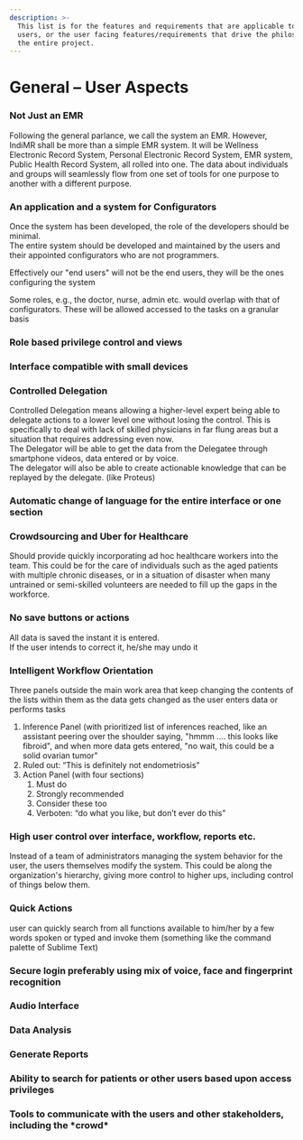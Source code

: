 ```yaml
---
description: >-
  This list is for the features and requirements that are applicable to all
  users, or the user facing features/requirements that drive the philosophy of
  the entire project.
---
```


# General – User Aspects

### Not Just an EMR

Following the general parlance, we call the system an EMR. However, IndiMR shall be more than a simple EMR system. It will be Wellness Electronic Record System, Personal Electronic Record System, EMR system, Public Health Record System, all rolled into one. The data about individuals and groups will seamlessly flow from one set of tools for one purpose to another with a different purpose.

### An application and a system for Configurators

Once the system has been developed, the role of the developers should be minimal.  
 The entire system should be developed and maintained by the users and their appointed configurators who are not programmers.

Effectively our "end users" will not be the end users, they will be the ones configuring the system

Some roles, e.g., the doctor, nurse, admin etc. would overlap with that of configurators. These will be allowed accessed to the tasks on a granular basis

### Role based privilege control and views

### Interface compatible with small devices

### Controlled Delegation

Controlled Delegation means allowing a higher-level expert being able to delegate actions to a lower level one without losing the control. This is specifically to deal with lack of skilled physicians in far flung areas but a situation that requires addressing even now.  
 The Delegator will be able to get the data from the Delegatee through smartphone videos, data entered or by voice.  
 The delegator will also be able to create actionable knowledge that can be replayed by the delegate. \(like Proteus\)

### Automatic change of language for the entire interface or one section

### Crowdsourcing and Uber for Healthcare

Should provide quickly incorporating ad hoc healthcare workers into the team. This could be for the care of individuals such as the aged patients with multiple chronic diseases, or in a situation of disaster when many untrained or semi-skilled volunteers are needed to fill up the gaps in the workforce.

### No save buttons or actions

All data is saved the instant it is entered.  
 If the user intends to correct it, he/she may undo it

### Intelligent Workflow Orientation

Three  panels outside the main work area that keep changing the contents of the lists within them as the data gets changed as the user enters data or performs tasks

1. Inference Panel \(with prioritized list of inferences reached, like an assistant peering over the shoulder saying, "hmmm .... this looks like fibroid", and when more data gets entered, "no wait, this could be a solid ovarian tumor"
2. Ruled out: “This is definitely not endometriosis”
3. Action Panel \(with four sections\)
   1. Must do
   2. Strongly recommended
   3. Consider these too 
   4. Verboten:  “do what you like, but don’t ever do this”

### High user control over interface, workflow, reports etc.

Instead of a team of administrators managing the system behavior for the user, the users themselves modify the system. This could be along the organization's hierarchy, giving more control to higher ups, including control of things below them.

### Quick Actions

user can quickly search from all functions available to him/her by a few words spoken or typed and invoke them \(something like the command palette of Sublime Text\)

### Secure login preferably using mix of voice, face and fingerprint recognition

### Audio Interface

### Data Analysis

### Generate Reports

### Ability to search for patients or other users based upon access privileges

### Tools to communicate with the users and other stakeholders, including the \*crowd\*

